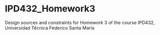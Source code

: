 # IPD432_Homework3
Design sources and constraints for Homework 3 of the course IPD432, Universidad Técnica Federico Santa María

